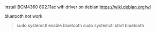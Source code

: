 install BCM4360 802.11ac wifi driver on debian 
https://wiki.debian.org/wl

bluetooth not work
> sudo systemctl enable bluetooth
> sudo systemctl start bluetooth
